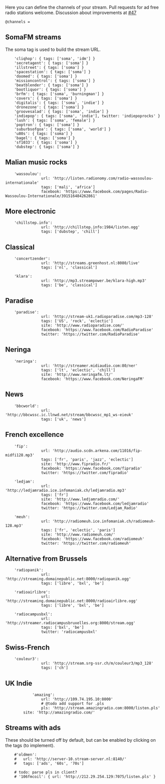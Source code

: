 Here you can define the channels of your stream.
Pull requests for ad free radio stations welcome.
Discussion about improvements at [#47](https://github.com/guaka/radio-meteor/issues/47)

	@channels = 
	
## SomaFM streams

The soma tag is used to build the stream URL.

		'cliqhop': { tags: ['soma', 'idm'] }
		'secretagent': { tags: ['soma'] }
		'illstreet': { tags: ['soma'] }
		'spacestation': { tags: ['soma'] }
		'doomed': { tags: ['soma'] }
		'missioncontrol': { tags: ['soma'] }
		'beatblender': { tags: ['soma'] }
		'bootliquor': { tags: ['soma'] }
		'brfm': { tags: ['soma', 'burningman'] }
		'covers': { tags: ['soma'] }
		'digitalis': { tags: ['soma', 'indie'] }
		'dronezone': { tags: ['soma'] }
		'groovesalad': { tags: ['soma', 'indie'] }
		'indiepop': { tags: ['soma', 'indie'], twitter: 'indiepoprocks' }
		'lush': { tags: ['soma', 'female'] }
		'poptron': { tags: ['soma'] }
		'suburbsofgoa': { tags: ['soma', 'world'] }
		'u80s': { tags: ['soma'] }
		'bagel': { tags: ['soma'] }
		'sf1033': { tags: ['soma'] }
		'dubstep': { tags: ['soma'] }


## Malian music rocks

		'wassoulou':
                    url: 'http://listen.radionomy.com/radio-wassoulou-internationale'
                    tags: ['mali', 'africa']
                    facebook: 'https://www.facebook.com/pages/Radio-Wassoulou-Internationale/391516484262861'


## More electronic

		'chillstep.info':
                    url: 'http://chillstep.info:1984/listen.ogg'
                    tags: ['dubstep', 'chill']

## Classical

		'concertzender':
                    url: 'http://streams.greenhost.nl:8080/live'
                    tags: ['nl', 'classical']

        'klara':
                    url: 'http://mp3.streampower.be/klara-high.mp3'
                    tags: ['be', 'classical']

## Paradise

		'paradise':
                    url: 'http://stream-uk1.radioparadise.com/mp3-128'
                    tags: ['US', 'rock', 'eclectic']
                    site: 'http://www.radioparadise.com/'
                    facebook: 'https://www.facebook.com/RadioParadise'
                    twitter: 'https://twitter.com/RadioParadise'

## Neringa

		'neringa':
                    url: 'http://streamer.midiaudio.com:80/ner'
                    tags: ['lt', 'eclectic', 'chill']
                    site: 'http://www.neringafm.lt/'
                    facebook: 'https://www.facebook.com/NeringaFM'

## News

		'bbcworld':
                    url: 'http://bbcwssc.ic.llnwd.net/stream/bbcwssc_mp1_ws-eieuk'
                    tags: ['uk', 'news']
		
## French excellence

		'fip':
                    url: 'http://audio.scdn.arkena.com/11016/fip-midfi128.mp3'
                    tags: ['fr', 'paris', 'jazz', 'eclectic']
                    site: 'http://www.fipradio.fr/'
                    facebook: 'https://www.facebook.com/fipradio'
                    twitter: 'https://twitter.com/fipradio'
            
		'ledjam':
                    url: 'http://ledjamradio.ice.infomaniak.ch/ledjamradio.mp3'
                    tags: ['fr']
                    site: 'http://www.ledjamradio.com/'
                    facebook: 'https://www.facebook.com/ledjamradio'
                    twitter: 'https://twitter.com/Ledjam_Radio'
            
		'meuh':
                    url: 'http://radiomeuh.ice.infomaniak.ch/radiomeuh-128.mp3'
                    tags: ['fr', 'eclectic', 'paris']
                    site: 'http://www.radiomeuh.com/'
                    facebook: 'https://www.facebook.com/radiomeuh'
                    twitter: 'https://twitter.com/radiomeuh'

## Alternative from Brussels

		'radiopanik':
                    url: 'http://streaming.domainepublic.net:8000/radiopanik.ogg'
                    tags: ['libre', 'bxl', 'be']
            
		'radioairlibre':
                    url: 'http://streaming.domainepublic.net:8000/radioairlibre.ogg'
                    tags: ['libre', 'bxl', 'be']
            
		'radiocampusbxl':
                    url: 'http://streamer.radiocampusbruxelles.org:8000/stream.ogg'
                    tags: ['bxl', 'be']
                    twitter: 'radiocampusbxl'


## Swiss-French 

		'couleur3':
                    url: 'http://stream.srg-ssr.ch/m/couleur3/mp3_128'
                    tags: ['ch']

## UK Indie
                'amazing':
                    url: 'http://109.74.195.10:8000'
                    # @todo add support for .pls
                    pls: 'http://stream.amazingradio.com:8000/listen.pls'
		    site: 'http://amazingradio.com/'
		    

## Streams with ads

These should be turned off by default, but can be enabled by clicking on the tags (to implement).


		#'oldmen':
		#   url: 'http://server-10.stream-server.nl:8140/'
		#   tags: ['ads', '60s', '70s']
		
		# todo: parse pls in client?
		# '106fmcoil': { url: 'http://212.29.254.129:7075/listen.pls' }
		


